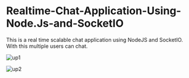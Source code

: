 # Realtime-Chat-Application-Using-Node.Js-and-SocketIO
This is a real time scalable chat application using NodeJS and SocketIO. With this multiple users can chat.

![up1](https://user-images.githubusercontent.com/70308604/97263471-0fb2fe00-1849-11eb-9ac9-ee716b9891dc.PNG)


![up2](https://user-images.githubusercontent.com/70308604/97263629-6c161d80-1849-11eb-8695-f83249f8d204.PNG)
